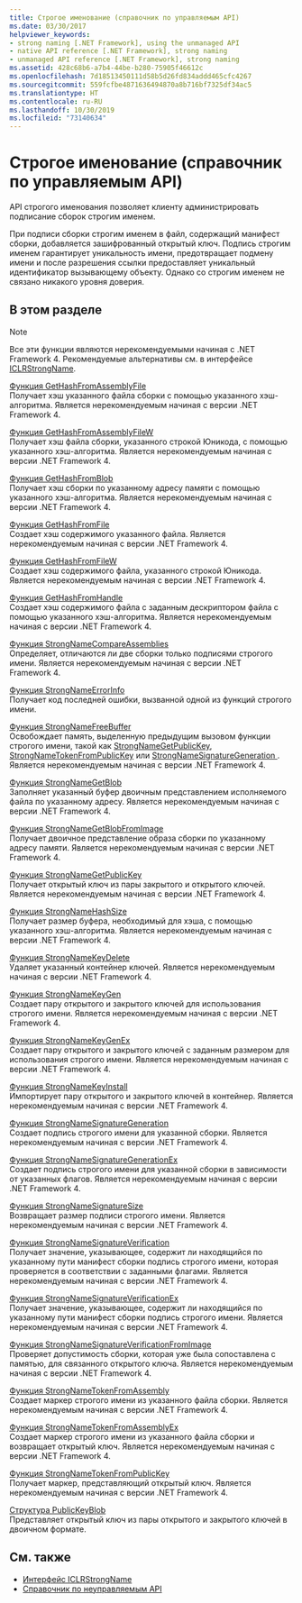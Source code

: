 ```yaml
---
title: Строгое именование (справочник по управляемым API)
ms.date: 03/30/2017
helpviewer_keywords:
- strong naming [.NET Framework], using the unmanaged API
- native API reference [.NET Framework], strong naming
- unmanaged API reference [.NET Framework], strong naming
ms.assetid: 428c68b6-a7b4-44be-b280-75905f46612c
ms.openlocfilehash: 7d18513450111d58b5d26fd834addd465cfc4267
ms.sourcegitcommit: 559fcfbe4871636494870a8b716bf7325df34ac5
ms.translationtype: HT
ms.contentlocale: ru-RU
ms.lasthandoff: 10/30/2019
ms.locfileid: "73140634"
---
```

# <a name="strong-naming-unmanaged-api-reference"></a>Строгое именование (справочник по управляемым API)
API строгого именования позволяет клиенту администрировать подписание сборок строгим именем.  
  
 При подписи сборки строгим именем в файл, содержащий манифест сборки, добавляется зашифрованный открытый ключ. Подпись строгим именем гарантирует уникальность имени, предотвращает подмену имени и после разрешения ссылки предоставляет уникальный идентификатор вызывающему объекту. Однако со строгим именем не связано никакого уровня доверия.  
  
## <a name="in-this-section"></a>В этом разделе  
  
> [!NOTE]
> Все эти функции являются нерекомендуемыми начиная с .NET Framework 4. Рекомендуемые альтернативы см. в интерфейсе [ICLRStrongName](../hosting/iclrstrongname-interface.md).  
  
 [Функция GetHashFromAssemblyFile](gethashfromassemblyfile-function.md)  
 Получает хэш указанного файла сборки с помощью указанного хэш-алгоритма. Является нерекомендуемым начиная с версии .NET Framework 4.  
  
 [Функция GetHashFromAssemblyFileW](gethashfromassemblyfilew-function.md)  
 Получает хэш файла сборки, указанного строкой Юникода, с помощью указанного хэш-алгоритма. Является нерекомендуемым начиная с версии .NET Framework 4.  
  
 [Функция GetHashFromBlob](gethashfromblob-function.md)  
 Получает хэш сборки по указанному адресу памяти с помощью указанного хэш-алгоритма. Является нерекомендуемым начиная с версии .NET Framework 4.  
  
 [Функция GetHashFromFile](gethashfromfile-function.md)  
 Создает хэш содержимого указанного файла.  Является нерекомендуемым начиная с версии .NET Framework 4.  
  
 [Функция GetHashFromFileW](gethashfromfilew-function.md)  
 Создает хэш содержимого файла, указанного строкой Юникода. Является нерекомендуемым начиная с версии .NET Framework 4.  
  
 [Функция GetHashFromHandle](gethashfromhandle-function.md)  
 Создает хэш содержимого файла с заданным дескриптором файла с помощью указанного хэш-алгоритма.  Является нерекомендуемым начиная с версии .NET Framework 4.  
  
 [Функция StrongNameCompareAssemblies](strongnamecompareassemblies-function.md)  
 Определяет, отличаются ли две сборки только подписями строгого имени. Является нерекомендуемым начиная с версии .NET Framework 4.  
  
 [Функция StrongNameErrorInfo](strongnameerrorinfo-function.md)  
 Получает код последней ошибки, вызванной одной из функций строгого имени.  
  
 [Функция StrongNameFreeBuffer](strongnamefreebuffer-function.md)  
 Освобождает память, выделенную предыдущим вызовом функции строгого имени, такой как [StrongNameGetPublicKey](strongnamegetpublickey-function.md), [StrongNameTokenFromPublicKey](strongnametokenfrompublickey-function.md) или [StrongNameSignatureGeneration ](strongnamesignaturegeneration-function.md).   Является нерекомендуемым начиная с версии .NET Framework 4.  
  
 [Функция StrongNameGetBlob](strongnamegetblob-function.md)  
 Заполняет указанный буфер двоичным представлением исполняемого файла по указанному адресу. Является нерекомендуемым начиная с версии .NET Framework 4.  
  
 [Функция StrongNameGetBlobFromImage](strongnamegetblobfromimage-function.md)  
 Получает двоичное представление образа сборки по указанному адресу памяти. Является нерекомендуемым начиная с версии .NET Framework 4.  
  
 [Функция StrongNameGetPublicKey](strongnamegetpublickey-function.md)  
 Получает открытый ключ из пары закрытого и открытого ключей. Является нерекомендуемым начиная с версии .NET Framework 4.  
  
 [Функция StrongNameHashSize](strongnamehashsize-function.md)  
 Получает размер буфера, необходимый для хэша, с помощью указанного хэш-алгоритма.  Является нерекомендуемым начиная с версии .NET Framework 4.  
  
 [Функция StrongNameKeyDelete](strongnamekeydelete-function.md)  
 Удаляет указанный контейнер ключей. Является нерекомендуемым начиная с версии .NET Framework 4.  
  
 [Функция StrongNameKeyGen](strongnamekeygen-function.md)  
 Создает пару открытого и закрытого ключей для использования строгого имени.  Является нерекомендуемым начиная с версии .NET Framework 4.  
  
 [Функция StrongNameKeyGenEx](strongnamekeygenex-function.md)  
 Создает пару открытого и закрытого ключей с заданным размером для использования строгого имени. Является нерекомендуемым начиная с версии .NET Framework 4.  
  
 [Функция StrongNameKeyInstall](strongnamekeyinstall-function.md)  
 Импортирует пару открытого и закрытого ключей в контейнер.  Является нерекомендуемым начиная с версии .NET Framework 4.  
  
 [Функция StrongNameSignatureGeneration](strongnamesignaturegeneration-function.md)  
 Создает подпись строгого имени для указанной сборки.   Является нерекомендуемым начиная с версии .NET Framework 4.  
  
 [Функция StrongNameSignatureGenerationEx](strongnamesignaturegenerationex-function.md)  
 Создает подпись строгого имени для указанной сборки в зависимости от указанных флагов.    Является нерекомендуемым начиная с версии .NET Framework 4.  
  
 [Функция StrongNameSignatureSize](strongnamesignaturesize-function.md)  
 Возвращает размер подписи строгого имени. Является нерекомендуемым начиная с версии .NET Framework 4.  
  
 [Функция StrongNameSignatureVerification](strongnamesignatureverification-function.md)  
 Получает значение, указывающее, содержит ли находящийся по указанному пути манифест сборки подпись строгого имени, которая проверяется в соответствии с заданными флагами. Является нерекомендуемым начиная с версии .NET Framework 4.  
  
 [Функция StrongNameSignatureVerificationEx](strongnamesignatureverificationex-function.md)  
 Получает значение, указывающее, содержит ли находящийся по указанному пути манифест сборки подпись строгого имени.  Является нерекомендуемым начиная с версии .NET Framework 4.  
  
 [Функция StrongNameSignatureVerificationFromImage](strongnamesignatureverificationfromimage-function.md)  
 Проверяет допустимость сборки, которая уже была сопоставлена с памятью, для связанного открытого ключа. Является нерекомендуемым начиная с версии .NET Framework 4.  
  
 [Функция StrongNameTokenFromAssembly](strongnametokenfromassembly-function.md)  
 Создает маркер строгого имени из указанного файла сборки.  Является нерекомендуемым начиная с версии .NET Framework 4.  
  
 [Функция StrongNameTokenFromAssemblyEx](strongnametokenfromassemblyex-function.md)  
 Создает маркер строгого имени из указанного файла сборки и возвращает открытый ключ. Является нерекомендуемым начиная с версии .NET Framework 4.  
  
 [Функция StrongNameTokenFromPublicKey](strongnametokenfrompublickey-function.md)  
 Получает маркер, представляющий открытый ключ. Является нерекомендуемым начиная с версии .NET Framework 4.  
  
 [Структура PublicKeyBlob](publickeyblob-structure.md)  
 Представляет открытый ключ из пары открытого и закрытого ключей в двоичном формате.  
  
## <a name="see-also"></a>См. также

- [Интерфейс ICLRStrongName](../hosting/iclrstrongname-interface.md)
- [Справочник по неуправляемым API](../index.md)

